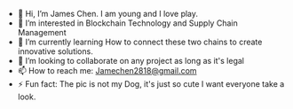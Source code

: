 - 👋 Hi, I’m James Chen. I am young and I love play.
- 👀 I’m interested in Blockchain Technology and Supply Chain Management
- 🌱 I’m currently learning How to connect these two chains to create innovative solutions.
- 💞️ I’m looking to collaborate on any project as long as it's legal
- 📫 How to reach me: Jamechen2818@gmail.com
- ⚡ Fun fact: The pic is not my Dog, it's just so cute I want everyone take a look.

<!---
playoung2818/playoung2818 is a ✨ special ✨ repository because its `README.md` (this file) appears on your GitHub profile.
You can click the Preview link to take a look at your changes.
--->
